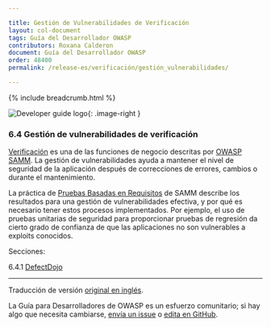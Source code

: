 ```yaml
---

title: Gestión de Vulnerabilidades de Verificación
layout: col-document
tags: Guía del Desarrollador OWASP
contributors: Roxana Calderon
document: Guía del Desarrollador OWASP
order: 48400
permalink: /release-es/verificación/gestión_vulnerabilidades/

---
```


{% include breadcrumb.html %}

<style type="text/css">
.image-right {
  height: 180px;
  display: block;
  margin-left: auto;
  margin-right: auto;
  float: right;
}
</style>

![Developer guide logo](../../../assets/images/dg_logo_bbd.png "Guía del Desarrollador OWASP"){: .image-right }

### 6.4 Gestión de vulnerabilidades de verificación

[Verificación][sammv] es una de las funciones de negocio descritas por [OWASP SAMM][samm].
La gestión de vulnerabilidades ayuda a mantener el nivel de seguridad de la aplicación después de correcciones de errores, cambios o durante el mantenimiento.

La práctica de [Pruebas Basadas en Requisitos][sammvrt] de SAMM describe los resultados para una gestión de vulnerabilidades efectiva,
y por qué es necesario tener estos procesos implementados.
Por ejemplo, el uso de pruebas unitarias de seguridad para proporcionar pruebas de regresión
da cierto grado de confianza de que las aplicaciones no son vulnerables a exploits conocidos.

Secciones:

6.4.1 [DefectDojo](01-defectdojo.md)  

----
Traducción de versión [original en inglés][release0840].

La Guía para Desarrolladores de OWASP es un esfuerzo comunitario; si hay algo que necesita cambiarse,
[envía un issue][issue0840] o [edita en GitHub][edit0840].

[release0840]: https://github.com/OWASP/www-project-developer-guide/blob/main/release/08-verification/04-vulnerability-management/toc.md
[edit0840]: https://github.com/OWASP/www-project-developer-guide/blob/main/draft/08-verification/04-vulnerability-management/toc.md
[issue0840]: https://github.com/OWASP/www-project-developer-guide/issues/new?labels=enhancement&template=request.md&title=Update:%2008-verification/04-vulnerability-management/00-toc
[samm]: https://owaspsamm.org/about/
[sammv]: https://owaspsamm.org/model/verification/
[sammvrt]: https://owaspsamm.org/model/verification/requirements-driven-testing/
